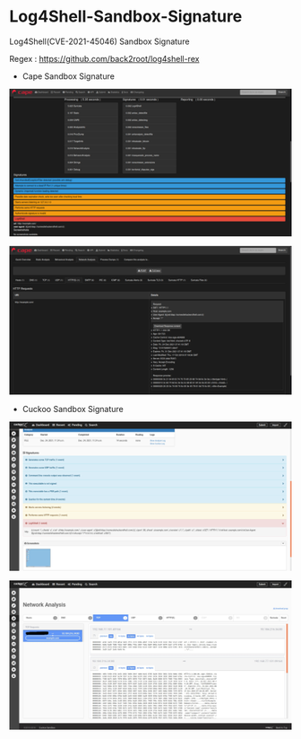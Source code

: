 # Log4Shell-Sandbox-Signature
Log4Shell(CVE-2021-45046) Sandbox Signature

Regex : https://github.com/back2root/log4shell-rex

- Cape Sandbox Signature

<p align="center">
   <img src="cape.png" title="Cape Sandbox Signature"/>
</p>

<p align="center">
   <img src="cape_traffic.png" title="Traffic"/>
</p>

- Cuckoo Sandbox Signature

<p align="center">
   <img src="cuckoo.png" title="Cuckoo Sandbox Signature"/>
</p>

<p align="center">
   <img src="cuckoo_traffic_LI.jpg" title="Traffic"/>
</p>
